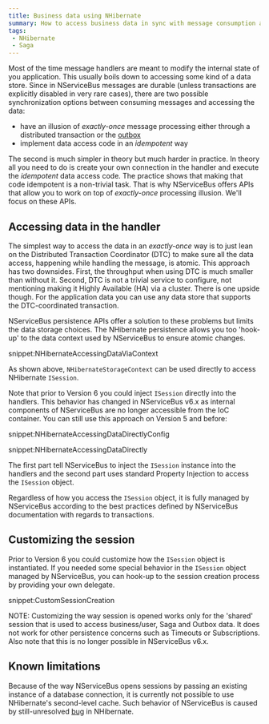 ```yaml
---
title: Business data using NHibernate
summary: How to access business data in sync with message consumption and modifications to NServiceBus-controlled data.
tags:
 - NHibernate
 - Saga
---
```


Most of the time message handlers are meant to modify the internal state of you application. This usually boils down to accessing some kind of a data store. Since in NServiceBus messages are durable (unless transactions are explicitly disabled in very rare cases), there are two possible synchronization options between consuming messages and accessing the data:

 * have an illusion of *exactly-once* message processing either through a distributed transaction or the [outbox](/nservicebus/outbox/)
 * implement data access code in an *idempotent* way

The second is much simpler in theory but much harder in practice. In theory all you need to do is create your own connection in the handler and execute the *idempotent* data access code. The practice shows that making that code idempotent is a non-trivial task. That is why NServiceBus offers APIs that allow you to work on top of *exactly-once* processing illusion. We'll focus on these APIs.


## Accessing data in the handler

The simplest way to access the data in an *exactly-once* way is to just lean on the Distributed Transaction Coordinator (DTC) to make sure all the data access, happening while handling the message, is atomic. This approach has two downsides. First, the throughput when using DTC is much smaller than without it. Second, DTC is not a trivial service to configure, not mentioning making it Highly Available (HA) via a cluster. There is one upside though. For the application data you can use any data store that supports the DTC-coordinated transaction.

NServiceBus persistence APIs offer a solution to these problems but limits the data storage choices. The NHibernate persistence allows you too 'hook-up' to the data context used by NServiceBus to ensure atomic changes.

snippet:NHibernateAccessingDataViaContext

As shown above, `NHibernateStorageContext` can be used directly to access NHibernate `ISession`. 

Note that prior to Version 6 you could inject `ISession` directly into the handlers. This behavior has changed in NServiceBus v6.x as internal components of NServiceBus are no longer accessible from the IoC container. You can still use this approach on Version 5 and before:

snippet:NHibernateAccessingDataDirectlyConfig

snippet:NHibernateAccessingDataDirectly

The first part tell NServiceBus to inject the `ISession` instance into the handlers and the second part uses standard Property Injection to access the `ISession` object.

Regardless of how you access the `ISession` object, it is fully managed by NServiceBus according to the best practices defined by NServiceBus documentation with regards to transactions.


## Customizing the session

Prior to Version 6 you could customize how the `ISession` object is instantiated. If you needed some special behavior in the `ISession` object managed by NServiceBus, you can hook-up to the session creation process by providing your own delegate.

snippet:CustomSessionCreation

NOTE: Customizing the way session is opened works only for the 'shared' session that is used to access business/user, Saga and Outbox data. It does not work for other persistence concerns such as Timeouts or Subscriptions. Also note that this is no longer possible in NServiceBus v6.x.


## Known limitations

Because of the way NServiceBus opens sessions by passing an existing instance of a database connection, it is currently not possible to use NHibernate's second-level cache. Such behavior of NServiceBus is caused by still-unresolved [bug](https://nhibernate.jira.com/browse/NH-3023) in NHibernate.
